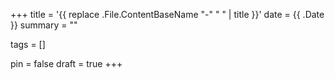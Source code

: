 +++
title = '{{ replace .File.ContentBaseName "-" " " | title }}'
date = {{ .Date }}
summary = ""

tags = []

pin = false
draft = true
+++
